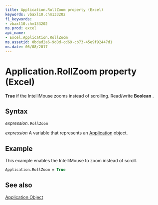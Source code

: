 ```yaml
---
title: Application.RollZoom property (Excel)
keywords: vbaxl10.chm133202
f1_keywords:
- vbaxl10.chm133202
ms.prod: excel
api_name:
- Excel.Application.RollZoom
ms.assetid: 0bdad2a6-9d8d-cd69-cb73-45e9f92447d1
ms.date: 06/08/2017
---
```



# Application.RollZoom property (Excel)

 **True** if the IntelliMouse zooms instead of scrolling. Read/write **Boolean** .


## Syntax

 _expression_. `RollZoom`

 _expression_ A variable that represents an [Application](Excel.Application-graph-property.md) object.


## Example

This example enables the IntelliMouse to zoom instead of scroll.


```vb
Application.RollZoom = True
```


## See also


[Application Object](Excel.Application(object).md)


